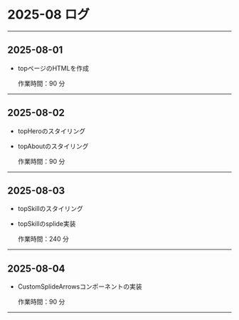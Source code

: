 # 2025-08 ログ

---

## 2025-08-01

- topページのHTMLを作成

  作業時間：90 分

---

## 2025-08-02

- topHeroのスタイリング
- topAboutのスタイリング

  作業時間：90 分

---

## 2025-08-03

- topSkillのスタイリング
- topSkillのsplide実装

  作業時間：240 分

---

## 2025-08-04

- CustomSplideArrowsコンポーネントの実装

  作業時間：90 分

---
